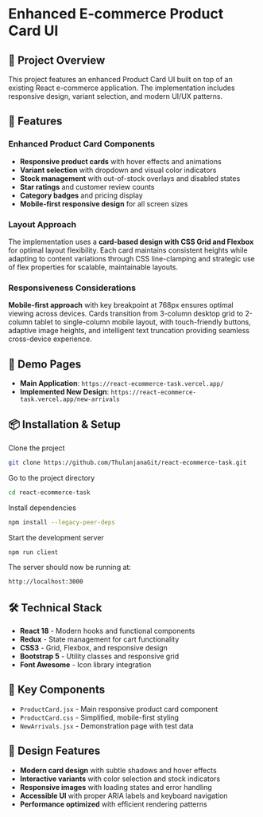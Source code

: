 # Enhanced E-commerce Product Card UI

## 🎯 Project Overview

This project features an enhanced Product Card UI built on top of an existing React e-commerce application. The implementation includes responsive design, variant selection, and modern UI/UX patterns.

## 🚀 Features

### Enhanced Product Card Components
- **Responsive product cards** with hover effects and animations
- **Variant selection** with dropdown and visual color indicators
- **Stock management** with out-of-stock overlays and disabled states
- **Star ratings** and customer review counts
- **Category badges** and pricing display
- **Mobile-first responsive design** for all screen sizes

### Layout Approach
The implementation uses a **card-based design with CSS Grid and Flexbox** for optimal layout flexibility. Each card maintains consistent heights while adapting to content variations through CSS line-clamping and strategic use of flex properties for scalable, maintainable layouts.

### Responsiveness Considerations
**Mobile-first approach** with key breakpoint at 768px ensures optimal viewing across devices. Cards transition from 3-column desktop grid to 2-column tablet to single-column mobile layout, with touch-friendly buttons, adaptive image heights, and intelligent text truncation providing seamless cross-device experience.

## 🔗 Demo Pages

- **Main Application**: `https://react-ecommerce-task.vercel.app/`
- **Implemented New Design**: `https://react-ecommerce-task.vercel.app/new-arrivals`

## 📦 Installation & Setup

Clone the project

```bash
git clone https://github.com/ThulanjanaGit/react-ecommerce-task.git
```

Go to the project directory

```bash
cd react-ecommerce-task
```

Install dependencies

```bash
npm install --legacy-peer-deps
```

Start the development server

```bash
npm run client
```

The server should now be running at:

```bash
http://localhost:3000
```

## 🛠 Technical Stack

- **React 18** - Modern hooks and functional components
- **Redux** - State management for cart functionality
- **CSS3** - Grid, Flexbox, and responsive design
- **Bootstrap 5** - Utility classes and responsive grid
- **Font Awesome** - Icon library integration

## 📱 Key Components

- `ProductCard.jsx` - Main responsive product card component
- `ProductCard.css` - Simplified, mobile-first styling
- `NewArrivals.jsx` - Demonstration page with test data

## 🎨 Design Features

- **Modern card design** with subtle shadows and hover effects
- **Interactive variants** with color selection and stock indicators
- **Responsive images** with loading states and error handling
- **Accessible UI** with proper ARIA labels and keyboard navigation
- **Performance optimized** with efficient rendering patterns
